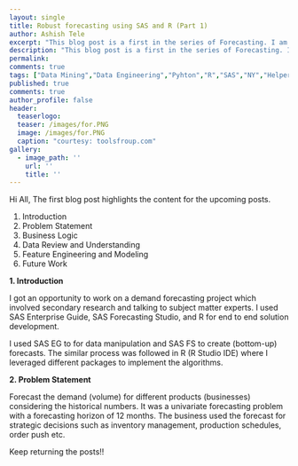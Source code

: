 ```yaml
---
layout: single
title: Robust forecasting using SAS and R (Part 1)
author: Ashish Tele
excerpt: "This blog post is a first in the series of Forecasting. I am sharing my experience and problems faced during project journey."
description: "This blog post is a first in the series of Forecasting. I am sharing my experience and problems faced during project journey."
permalink:
comments: true
tags: ["Data Mining","Data Engineering","Pyhton","R","SAS","NY","Helper Function","Rockstar R","America", "Regression", "Models","Forecasting", "time series"]
published: true
comments: true
author_profile: false
header:
  teaserlogo:
  teaser: /images/for.PNG
  image: /images/for.PNG
  caption: "courtesy: toolsfroup.com"
gallery:
  - image_path: ''
    url: ''
    title: ''
---
```


Hi All,
The first blog post highlights the content for the upcoming posts.

1. Introduction
2. Problem Statement
3. Business Logic
4. Data Review and Understanding
5. Feature Engineering and Modeling
6. Future Work

**1. Introduction**

I got an opportunity to work on a demand forecasting project 
which involved secondary research and talking to subject matter experts.
I used SAS Enterprise Guide, SAS Forecasting Studio, and R for end to end solution 
development. 

I used SAS EG to for data manipulation and SAS FS to create (bottom-up) forecasts.
The similar process was followed in R (R Studio IDE) where I leveraged different 
packages to implement the algorithms.

**2. Problem Statement**

Forecast the demand (volume) for different products (businesses) considering the historical numbers.
It was a univariate forecasting problem with a forecasting horizon of 12 months. The business used the forecast for strategic decisions such as inventory management, production schedules, order push etc.


Keep returning the posts!!
